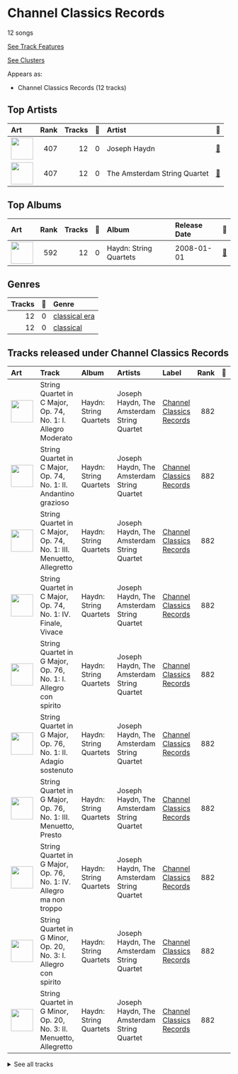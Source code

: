# Channel Classics Records

12 songs

[See Track Features](audio_features.md)

[See Clusters](clusters/overview.md)

Appears as:
- Channel Classics Records (12 tracks)

## Top Artists

| Art | Rank | Tracks | 💚 | Artist | 🔗 |
|:---|---:|---:|---:|:---|:---|
| <img src="https://i.scdn.co/image/e9a9521ffd11cf06717c699acc48c32ec6ac7d21" alt="" width="50" /> | 407 | 12 | 0 | Joseph Haydn | [🔗](https://open.spotify.com/artist/656RXuyw7CE0dtjdPgjJV6) |
| <img src="https://i.scdn.co/image/ab67616d0000b273f1e24654c624c58911f179b5" alt="" width="50" /> | 407 | 12 | 0 | The Amsterdam String Quartet | [🔗](https://open.spotify.com/artist/0kbgyaL9g2Eba79p2jiYlN) |



## Top Albums

| Art | Rank | Tracks | 💚 | Album | Release Date | 🔗 |
|:---|---:|---:|---:|:---|:---|:---|
| <img src="https://i.scdn.co/image/ab67616d0000b2737368d9506efe9c2d556d9e98" alt="" width="50" /> | 592 | 12 | 0 | Haydn: String Quartets | 2008-01-01 | [🔗](https://open.spotify.com/album/1rNGG2I3AKJy9FWqUiitkc) |



## Genres

| Tracks | 💚 | Genre |
|---:|---:|:---|
| 12 | 0 | [classical era](../../genres/classical_era/overview.md) |
| 12 | 0 | [classical](../../genres/classical/overview.md) |



## Tracks released under Channel Classics Records

| Art | Track | Album | Artists | Label | Rank | 💚 | 🔗 |
|:---|:---|:---|:---|:---|---:|:---|:---|
| <img src="https://i.scdn.co/image/ab67616d0000b2737368d9506efe9c2d556d9e98" alt="" width="50" /> | String Quartet in C Major, Op. 74, No. 1: I. Allegro Moderato | Haydn: String Quartets | Joseph Haydn, The Amsterdam String Quartet | [Channel Classics Records](.) | 882 | | [🔗](https://open.spotify.com/track/5Egl36369QjTDpEgcYjSDS) |
| <img src="https://i.scdn.co/image/ab67616d0000b2737368d9506efe9c2d556d9e98" alt="" width="50" /> | String Quartet in C Major, Op. 74, No. 1: II. Andantino grazioso | Haydn: String Quartets | Joseph Haydn, The Amsterdam String Quartet | [Channel Classics Records](.) | 882 | | [🔗](https://open.spotify.com/track/1gWSpDDfAWSiPDb76OxLSa) |
| <img src="https://i.scdn.co/image/ab67616d0000b2737368d9506efe9c2d556d9e98" alt="" width="50" /> | String Quartet in C Major, Op. 74, No. 1: III. Menuetto, Allegretto | Haydn: String Quartets | Joseph Haydn, The Amsterdam String Quartet | [Channel Classics Records](.) | 882 | | [🔗](https://open.spotify.com/track/0EspVDVsYSaURv8yiilNxJ) |
| <img src="https://i.scdn.co/image/ab67616d0000b2737368d9506efe9c2d556d9e98" alt="" width="50" /> | String Quartet in C Major, Op. 74, No. 1: IV. Finale, Vivace | Haydn: String Quartets | Joseph Haydn, The Amsterdam String Quartet | [Channel Classics Records](.) | 882 | | [🔗](https://open.spotify.com/track/5Ri7Kzxhy2jW6xt73Z0gFx) |
| <img src="https://i.scdn.co/image/ab67616d0000b2737368d9506efe9c2d556d9e98" alt="" width="50" /> | String Quartet in G Major, Op. 76, No. 1: I. Allegro con spirito | Haydn: String Quartets | Joseph Haydn, The Amsterdam String Quartet | [Channel Classics Records](.) | 882 | | [🔗](https://open.spotify.com/track/68FYdALZRL4d7pafnGyL3C) |
| <img src="https://i.scdn.co/image/ab67616d0000b2737368d9506efe9c2d556d9e98" alt="" width="50" /> | String Quartet in G Major, Op. 76, No. 1: II. Adagio sostenuto | Haydn: String Quartets | Joseph Haydn, The Amsterdam String Quartet | [Channel Classics Records](.) | 882 | | [🔗](https://open.spotify.com/track/1h6YkonaCnwFdUV5QgflvF) |
| <img src="https://i.scdn.co/image/ab67616d0000b2737368d9506efe9c2d556d9e98" alt="" width="50" /> | String Quartet in G Major, Op. 76, No. 1: III. Menuetto, Presto | Haydn: String Quartets | Joseph Haydn, The Amsterdam String Quartet | [Channel Classics Records](.) | 882 | | [🔗](https://open.spotify.com/track/6AAur5TYgKbNMv4MnkyG8b) |
| <img src="https://i.scdn.co/image/ab67616d0000b2737368d9506efe9c2d556d9e98" alt="" width="50" /> | String Quartet in G Major, Op. 76, No. 1: IV. Allegro ma non troppo | Haydn: String Quartets | Joseph Haydn, The Amsterdam String Quartet | [Channel Classics Records](.) | 882 | | [🔗](https://open.spotify.com/track/1ry7wBdzduwImFcrHsmkAS) |
| <img src="https://i.scdn.co/image/ab67616d0000b2737368d9506efe9c2d556d9e98" alt="" width="50" /> | String Quartet in G Minor, Op. 20, No. 3: I. Allegro con spirito | Haydn: String Quartets | Joseph Haydn, The Amsterdam String Quartet | [Channel Classics Records](.) | 882 | | [🔗](https://open.spotify.com/track/4Yj05JzIiAV17ExCLpq5tf) |
| <img src="https://i.scdn.co/image/ab67616d0000b2737368d9506efe9c2d556d9e98" alt="" width="50" /> | String Quartet in G Minor, Op. 20, No. 3: II. Menuetto, Allegretto | Haydn: String Quartets | Joseph Haydn, The Amsterdam String Quartet | [Channel Classics Records](.) | 882 | | [🔗](https://open.spotify.com/track/32ACoavut7gU8eXtXcWj9E) |


<details>
<summary>See all tracks</summary>

| Art | Track | Album | Artists | Label | Rank | 💚 | 🔗 |
|:---|:---|:---|:---|:---|---:|:---|:---|
| <img src="https://i.scdn.co/image/ab67616d0000b2737368d9506efe9c2d556d9e98" alt="" width="50" /> | String Quartet in G Minor, Op. 20, No. 3: III. Poco Adagio | Haydn: String Quartets | Joseph Haydn, The Amsterdam String Quartet | [Channel Classics Records](.) | 882 | | [🔗](https://open.spotify.com/track/4fslTfB5Sk50kC4YfFcor0) |
| <img src="https://i.scdn.co/image/ab67616d0000b2737368d9506efe9c2d556d9e98" alt="" width="50" /> | String Quartet in G Minor, Op. 20, No. 3: IV. Finale, Allegro molto | Haydn: String Quartets | Joseph Haydn, The Amsterdam String Quartet | [Channel Classics Records](.) | 882 | | [🔗](https://open.spotify.com/track/7KR0NMt4Y4EsGIL168lRFb) |

</details>

